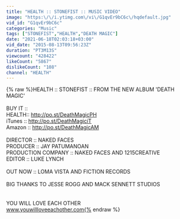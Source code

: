 ```yaml
---
title: "HEALTH :: STONEFIST :: MUSIC VIDEO"
image: "https:\/\/i.ytimg.com\/vi\/G1qvEr9bC6c\/hqdefault.jpg"
vid_id: "G1qvEr9bC6c"
categories: "Music"
tags: ["STONEFIST","HEALTH","DEATH MAGIC"]
date: "2021-06-18T02:03:18+03:00"
vid_date: "2015-08-13T09:56:23Z"
duration: "PT3M13S"
viewcount: "428422"
likeCount: "5867"
dislikeCount: "108"
channel: "HEALTH"
---
```

{% raw %}HEALTH :: STONEFIST :: FROM THE NEW ALBUM 'DEATH MAGIC'<br /><br />BUY IT ::<br />HEALTH:: <a rel="nofollow" target="blank" href="http://po.st/DeathMagicPH">http://po.st/DeathMagicPH</a><br />iTunes :: <a rel="nofollow" target="blank" href="http://po.st/DeathMagiciT">http://po.st/DeathMagiciT</a><br />Amazon :: <a rel="nofollow" target="blank" href="http://po.st/DeathMagicAM">http://po.st/DeathMagicAM</a><br /><br />DIRECTOR :: NAKED FACES<br />PRODUCER :: JAY PATUMANOAN <br />PRODUCTION COMPANY :: NAKED FACES AND 1215CREATIVE<br />EDITOR :: LUKE LYNCH<br /><br />OUT NOW :: LOMA VISTA AND FICTION RECORDS<br /><br />BIG THANKS TO JESSE ROGG AND MACK SENNETT STUDIOS<br /><br /><br />YOU WILL LOVE EACH OTHER<br />www.youwillloveeachother.com{% endraw %}
